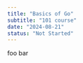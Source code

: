 ```yaml
---
title: "Basics of Go"
subtitle: "101 course"
date: "2024-08-21"
status: "Not Started"
---
```


foo bar
